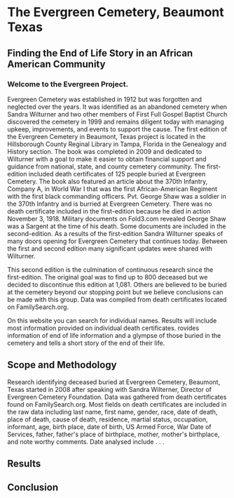 # The Evergreen Cemetery, Beaumont Texas
## Finding the End of Life Story in an African American Community
### Welcome to the Evergreen Project. 
Evergreen Cemetery was established in 1912 but was forgotten and neglected over the years. It was identified as an abandoned cemetery when Sandra Wilturner and two other members of First Full Gospel Baptist Church discovered the cemetery in 1999 and remains diligent today with managing upkeep, improvements, and events to support the cause.
The first edition of the Evergreen Cemetery in Beaumont, Texas project is located in the Hillsborough County Reginal Library in Tampa, Florida in the Genealogy and History section. The book was completed in 2009 and dedicated to Wilturner with a goal to make it easier to obtain financial support and guidance from national, state, and county cemetery community. The first-edition included death certificates of 125 people buried at Evergreen Cemetery. The book also featured an article about the 370th Infantry, Company A, in World War I that was the first African-American Regiment with the first black commanding officers. Pvt. George Shaw was a soldier in the 370th Infantry and is burried at Evergreen Cemetery. There was no death certificate included in the first-edition because he died in action November 3, 1918. Military documents on Fold3.com revealed George Shaw was a Sargent at the time of his death. Some documents are included in the second-edition.  As a results of the first-edition Sandra Wilturner speaks of many doors opening for Evergreen Cemetery that continues today. Between the first and second edition many significant updates were shared with Wilturner.

This second edition is the culmination of continuous research since the first-edition. The original goal was to find up to 800 deceased but we decided to discontinue this edition at 1,081. Others are believed to be buried at the cemetery beyond our stopping point but we believe conclusions can be made with this group. Data was compiled from death certificates located on FamilySearch.org. 

On this website you can search for individual names. Results will include most information provided on individual death certificates. rovides information of end of life information and a glympse of those buried in the cemetery and tells a short story of the end of their life.

## Scope and Methodology
Research identifying deceased buried at Evergreen Cemetery, Beaumont, Texas started in 2008 after speaking with Sandra Wilterner, Director of Evergreen Cemetery Foundation. Data was gathered from death certificates found on FamilySearch.org. 
Most fields on death certificates are included in the raw data including last name, first name, gender, race, date of death, place of death, cause of death, residence, martial status, occupation, informant, age, birth place, date of birth, US Armed Force, War Date of Services, father, father's place of birthplace, mother, mother's birthplace, and note worthy comments.
Date analysed include . . .

## Results

## Conclusion
